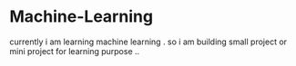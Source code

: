 # Machine-Learning
currently i am learning machine learning . so i am building small project or mini project for learning purpose ..

